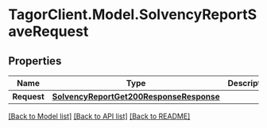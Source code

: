# TagorClient.Model.SolvencyReportSaveRequest

## Properties

Name | Type | Description | Notes
------------ | ------------- | ------------- | -------------
**Request** | [**SolvencyReportGet200ResponseResponse**](SolvencyReportGet200ResponseResponse.md) |  | [optional] 

[[Back to Model list]](../README.md#documentation-for-models) [[Back to API list]](../README.md#documentation-for-api-endpoints) [[Back to README]](../README.md)

